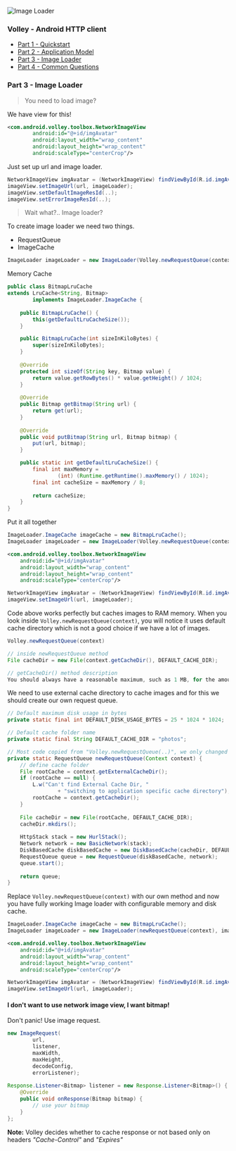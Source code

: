 ![Image Loader][4]

### Volley - Android HTTP client
- [Part 1 - Quickstart][1]
- [Part 2 - Application Model][2]
- [Part 3 - Image Loader][3]
- [Part 4 - Common Questions][5]

### Part 3 - Image Loader

> You need to load image?

We have view for this! 

```xml 
<com.android.volley.toolbox.NetworkImageView
        android:id="@+id/imgAvatar"
        android:layout_width="wrap_content"
        android:layout_height="wrap_content"
        android:scaleType="centerCrop"/>
```

Just set up url and image loader.
```java 
NetworkImageView imgAvatar = (NetworkImageView) findViewById(R.id.imgAvatar);
imageView.setImageUrl(url, imageLoader);
imageView.setDefaultImageResId(..);
imageView.setErrorImageResId(..);
```

> Wait what?.. Image loader?

To create image loader we need two things.

- RequestQueue
- ImageCache

```java 
ImageLoader imageLoader = new ImageLoader(Volley.newRequestQueue(context), imageCache);
```

Memory Cache
```java 
public class BitmapLruCache
extends LruCache<String, Bitmap>
        implements ImageLoader.ImageCache {
        
    public BitmapLruCache() {
        this(getDefaultLruCacheSize());
    }

    public BitmapLruCache(int sizeInKiloBytes) {
        super(sizeInKiloBytes);
    }
    
    @Override
    protected int sizeOf(String key, Bitmap value) {
        return value.getRowBytes() * value.getHeight() / 1024;
    }
    
    @Override
    public Bitmap getBitmap(String url) {
        return get(url);
    }
    
    @Override
    public void putBitmap(String url, Bitmap bitmap) {
        put(url, bitmap);
    }

    public static int getDefaultLruCacheSize() {
        final int maxMemory =
                (int) (Runtime.getRuntime().maxMemory() / 1024);
        final int cacheSize = maxMemory / 8;
    
        return cacheSize;
    }
}
```

Put it all together
```java 
ImageLoader.ImageCache imageCache = new BitmapLruCache();
ImageLoader imageLoader = new ImageLoader(Volley.newRequestQueue(context), imageCache);
```
```xml 
<com.android.volley.toolbox.NetworkImageView
    android:id="@+id/imgAvatar"
    android:layout_width="wrap_content"
    android:layout_height="wrap_content"
    android:scaleType="centerCrop"/>
```
```java
NetworkImageView imgAvatar = (NetworkImageView) findViewById(R.id.imgAvatar);
imageView.setImageUrl(url, imageLoader);
```

Code above works perfectly but caches images to RAM memory. When you look inside `Volley.newRequestQueue(context)`, you will notice it uses default cache directory which is not a good choice if we have a lot of images.
```java
Volley.newRequestQueue(context)

// inside newRequestQueue method
File cacheDir = new File(context.getCacheDir(), DEFAULT_CACHE_DIR);

// getCacheDir() method description 
You should always have a reasonable maximum, such as 1 MB, for the amount of space you consume with cache files, and prune those files when exceeding that space.
```

We need to use external cache directory to cache images and for this we should create our own request queue.
```java
// Default maximum disk usage in bytes
private static final int DEFAULT_DISK_USAGE_BYTES = 25 * 1024 * 1024;

// Default cache folder name
private static final String DEFAULT_CACHE_DIR = "photos";

// Most code copied from "Volley.newRequestQueue(..)", we only changed cache directory
private static RequestQueue newRequestQueue(Context context) {
    // define cache folder
    File rootCache = context.getExternalCacheDir();
    if (rootCache == null) {
        L.w("Can't find External Cache Dir, "
                + "switching to application specific cache directory");
        rootCache = context.getCacheDir();
    }
    
    File cacheDir = new File(rootCache, DEFAULT_CACHE_DIR);
    cacheDir.mkdirs();
    
    HttpStack stack = new HurlStack();
    Network network = new BasicNetwork(stack);
    DiskBasedCache diskBasedCache = new DiskBasedCache(cacheDir, DEFAULT_DISK_USAGE_BYTES);
    RequestQueue queue = new RequestQueue(diskBasedCache, network);
    queue.start();
    
    return queue;
}
```

Replace `Volley.newRequestQueue(context)` with our own method and now you have fully working Image loader with configurable memory and disk cache.
```java 
ImageLoader.ImageCache imageCache = new BitmapLruCache();
ImageLoader imageLoader = new ImageLoader(newRequestQueue(context), imageCache);
```
```xml 
<com.android.volley.toolbox.NetworkImageView
    android:id="@+id/imgAvatar"
    android:layout_width="wrap_content"
    android:layout_height="wrap_content"
    android:scaleType="centerCrop"/>
```
```java
NetworkImageView imgAvatar = (NetworkImageView) findViewById(R.id.imgAvatar);
imageView.setImageUrl(url, imageLoader);
```

#### I don't want to use network image view, I want bitmap!

Don't panic! Use image request.
```java
new ImageRequest(
        url,
        listener,
        maxWidth,
        maxHeight,
        decodeConfig,
        errorListener);
        
Response.Listener<Bitmap> listener = new Response.Listener<Bitmap>() {
    @Override
    public void onResponse(Bitmap bitmap) {
        // use your bitmap
    }
};
```

**Note:** Volley decides whether to cache response or not based only on headers *"Cache-Control"* and *"Expires"*


  [1]: https://github.com/dmytrodanylyk/dmytrodanylyk/blob/gh-pages/articles/volley-part-1.md
  [2]: https://github.com/dmytrodanylyk/dmytrodanylyk/blob/gh-pages/articles/volley-part-2.md
  [3]: https://github.com/dmytrodanylyk/dmytrodanylyk/blob/gh-pages/articles/volley-part-3.md
  [4]: https://raw.github.com/dmytrodanylyk/dmytrodanylyk/gh-pages/images/articles/volley-part-3.png
  [5]: https://github.com/dmytrodanylyk/dmytrodanylyk/blob/gh-pages/articles/volley-part-4.md
